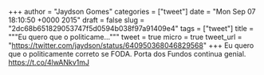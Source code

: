 
+++
author = "Jaydson Gomes"
categories = ["tweet"]
date = "Mon Sep 07 18:10:50 +0000 2015"
draft = false
slug = "2dc68b651829053747f5d0594b038f97a91409e4"
tags = ["tweet"]
title = """Eu quero que o politicame..."""
tweet = true
micro = true
tweet_url = "https://twitter.com/jaydson/status/640950368046829568"
+++
Eu quero que o politicamente correto se FODA. Porta dos Fundos continua genial.
https://t.co/4lwANkv1mJ
